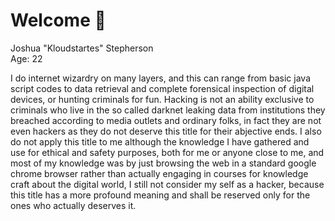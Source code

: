 # Welcome 🐺
Joshua "Kloudstartes" Stepherson<br>Age: 22

I do internet wizardry on many layers, and this can range from basic java script codes to data retrieval and complete forensical inspection of digital devices, or hunting criminals for fun. Hacking is not an ability exclusive to criminals who live in the so called darknet leaking data from institutions they breached according to media outlets and ordinary folks, in fact they are not even hackers as they do not deserve this title for their abjective ends. I also do not apply this title to me although the knowledge I have gathered and use for ethical and safety purposes, both for me or anyone close to me, and most of my knowledge was by just browsing the web in a standard google chrome browser rather than actually engaging in courses for knowledge craft about the digital world, I still not consider my self as a hacker, because this title has a more profound meaning and shall be reserved only for the ones who actually deserves it.
